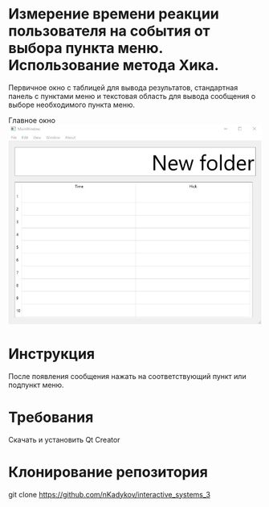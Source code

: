 # Измерение времени реакции пользователя на события от выбора пункта меню. Использование метода Хика.
Первичное окно с таблицей для вывода результатов, стандартная панель с пунктами меню и текстовая область для вывода сообщения о выборе необходимого пункта меню.

Главное окно
![screenshot](screenshot/mainwindow.jpg)

# Инструкция
После появления сообщения нажать на соответствующий пункт или подпункт меню.

# Требования
Скачать и установить Qt Creator

# Клонирование репозитория
git clone https://github.com/nKadykov/interactive_systems_3
